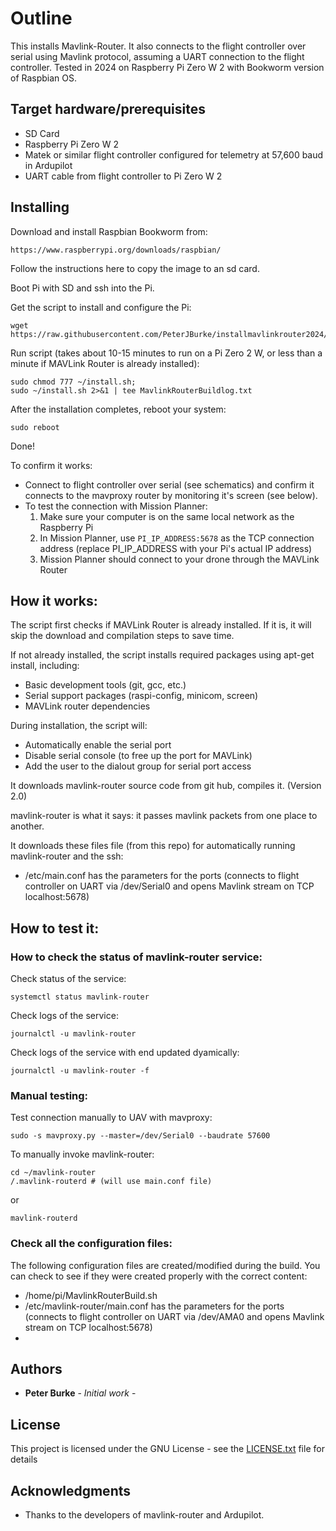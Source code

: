 # Outline

This installs Mavlink-Router.
It also connects to the flight controller over serial using Mavlink protocol, assuming a UART connection to the flight controller.
Tested in 2024 on Raspberry Pi Zero W 2 with Bookworm version of Raspbian OS.

## Target hardware/prerequisites

* SD Card
* Raspberry Pi Zero W 2
* Matek or similar flight controller configured for telemetry at 57,600 baud in Ardupilot
* UART cable from flight controller to Pi Zero W 2

## Installing

Download and install Raspbian Bookworm from:
```
https://www.raspberrypi.org/downloads/raspbian/
```
Follow the instructions here to copy the image to an sd card.


Boot Pi with SD and ssh into the Pi.


Get the script to install and configure the Pi:
```
wget https://raw.githubusercontent.com/PeterJBurke/installmavlinkrouter2024/refs/heads/main/install.sh
```
Run script (takes about 10-15 minutes to run on a Pi Zero 2 W, or less than a minute if MAVLink Router is already installed):
```
sudo chmod 777 ~/install.sh; 
sudo ~/install.sh 2>&1 | tee MavlinkRouterBuildlog.txt 
```

After the installation completes, reboot your system:
```
sudo reboot
```

Done!

To confirm it works:
* Connect to flight controller over serial (see schematics) and confirm it connects to the mavproxy router by monitoring it's screen (see below).
* To test the connection with Mission Planner:
  1. Make sure your computer is on the same local network as the Raspberry Pi
  2. In Mission Planner, use `PI_IP_ADDRESS:5678` as the TCP connection address (replace PI_IP_ADDRESS with your Pi's actual IP address)
  3. Mission Planner should connect to your drone through the MAVLink Router

## How it works:

The script first checks if MAVLink Router is already installed. If it is, it will skip the download and compilation steps to save time.

If not already installed, the script installs required packages using apt-get install, including:
* Basic development tools (git, gcc, etc.)
* Serial support packages (raspi-config, minicom, screen)
* MAVLink router dependencies

During installation, the script will:
* Automatically enable the serial port
* Disable serial console (to free up the port for MAVLink)
* Add the user to the dialout group for serial port access

It downloads mavlink-router source code from git hub, compiles it. (Version 2.0)

mavlink-router is what it says: it passes mavlink packets from one place to another.

It downloads these files file (from this repo) for automatically running mavlink-router and the ssh:
* /etc/main.conf has the parameters for the ports (connects to flight controller on UART via /dev/Serial0 and opens Mavlink stream on TCP localhost:5678)

## How to test it:

### How to check the status of mavlink-router service:
Check status of the service:
```
systemctl status mavlink-router
```

Check logs of the service:
```
journalctl -u mavlink-router
```

Check logs of the service with end updated dyamically:
```
journalctl -u mavlink-router -f
```


### Manual testing:

Test connection manually to UAV with mavproxy:
```
sudo -s mavproxy.py --master=/dev/Serial0 --baudrate 57600
```


To manually invoke mavlink-router:

```
cd ~/mavlink-router
/.mavlink-routerd # (will use main.conf file)
```
or
```
mavlink-routerd
```

### Check all the configuration files:
The following configuration files are created/modified during the build. You can check to see if they were created properly with the correct content:

* /home/pi/MavlinkRouterBuild.sh
* /etc/mavlink-router/main.conf has the parameters for the ports (connects to flight controller on UART via /dev/AMA0 and opens Mavlink stream on TCP localhost:5678)
* 

## Authors

* **Peter Burke** - *Initial work* - 

## License

This project is licensed under the GNU License - see the [LICENSE.txt](LICENSE.txt) file for details

## Acknowledgments

 * Thanks to the developers of mavlink-router and Ardupilot.
